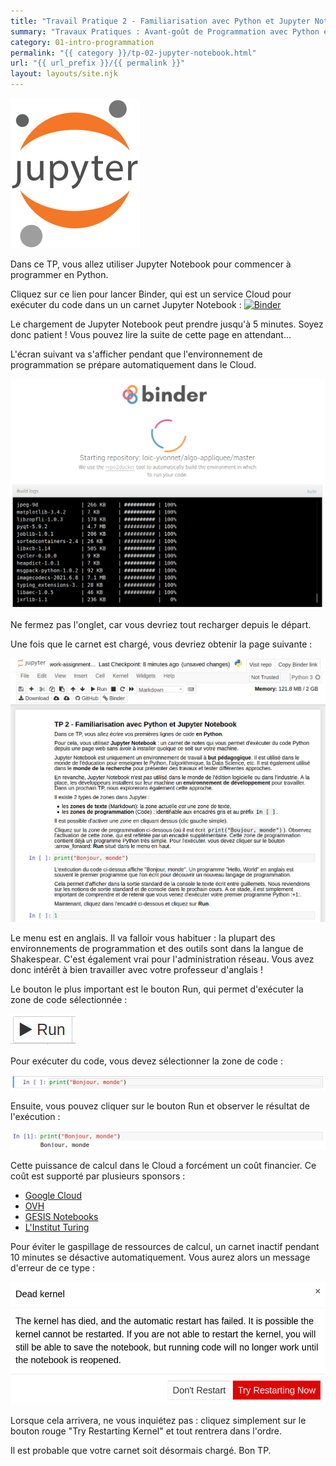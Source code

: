 ```yaml
---
title: "Travail Pratique 2 - Familiarisation avec Python et Jupyter Notebook"
summary: "Travaux Pratiques : Avant-goût de Programmation avec Python et familiarisation avec Jupyter Notebook."
category: 01-intro-programmation
permalink: "{{ category }}/tp-02-jupyter-notebook.html"
url: "{{ url_prefix }}/{{ permalink }}"
layout: layouts/site.njk
---
```


![Jupyter Notebook logo](./assets/207px-Jupyter_logo.svg.png)

Dans ce TP, vous allez utiliser Jupyter Notebook pour commencer à programmer en Python.

Cliquez sur ce lien pour lancer Binder, qui est un service Cloud pour exécuter du code dans un un carnet Jupyter Notebook : <a href="https://mybinder.org/v2/gh/loic-yvonnet/algo-appliquee/master?filepath=cours%2F01-intro-programmation%2Fwork-assignment-02.ipynb"><img class="inline" src="https://mybinder.org/badge_logo.svg" alt="Binder"></a>

Le chargement de Jupyter Notebook peut prendre jusqu'à 5 minutes. Soyez donc patient ! Vous pouvez lire la suite de cette page en attendant...

L'écran suivant va s'afficher pendant que l'environnement de programmation se prépare automatiquement dans le Cloud.

![Jupyter Notebook logo](./work-assignment-02/assets/01-prepare-binder.png)

Ne fermez pas l'onglet, car vous devriez tout recharger depuis le départ.

Une fois que le carnet est chargé, vous devriez obtenir la page suivante :

![Jupyter Notebook logo](./work-assignment-02/assets/02-notebook.png)

Le menu est en anglais. Il va falloir vous habituer : la plupart des environnements de programmation et des outils sont dans la langue de Shakespear. C'est également vrai pour l'administration réseau. Vous avez donc intérêt à bien travailler avec votre professeur d'anglais !

Le bouton le plus important est le bouton Run, qui permet d'exécuter la zone de code sélectionnée :

![Jupyter Notebook logo](./work-assignment-02/assets/03-run.png)

Pour exécuter du code, vous devez sélectionner la zone de code :

![Jupyter Notebook logo](./work-assignment-02/assets/04-selection.png)

Ensuite, vous pouvez cliquer sur le bouton Run et observer le résultat de l'exécution :

![Jupyter Notebook logo](./work-assignment-02/assets/05-execution.png)

Cette puissance de calcul dans le Cloud a forcément un coût financier. Ce coût est supporté par plusieurs sponsors :
* [Google Cloud](https://cloud.google.com/)
* [OVH](https://www.ovh.com/)
* [GESIS Notebooks](https://notebooks.gesis.org/)
* [L'Institut Turing](https://turing.ac.uk/)

Pour éviter le gaspillage de ressources de calcul, un carnet inactif pendant 10 minutes se désactive automatiquement. Vous aurez alors un message d'erreur de ce type :

![Jupyter Notebook logo](./work-assignment-02/assets/06-dead-kernel.png)

Lorsque cela arrivera, ne vous inquiétez pas : cliquez simplement sur le bouton rouge "Try Restarting Kernel" et tout rentrera dans l'ordre.

Il est probable que votre carnet soit désormais chargé. Bon TP.